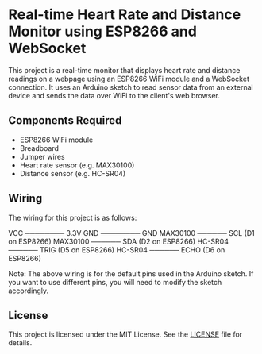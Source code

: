 # Real-time Heart Rate and Distance Monitor using ESP8266 and WebSocket

This project is a real-time monitor that displays heart rate and distance readings on a webpage using an ESP8266 WiFi module and a WebSocket connection. It uses an Arduino sketch to read sensor data from an external device and sends the data over WiFi to the client's web browser.

## Components Required

- ESP8266 WiFi module
- Breadboard
- Jumper wires
- Heart rate sensor (e.g. MAX30100)
- Distance sensor (e.g. HC-SR04)

## Wiring

The wiring for this project is as follows:

VCC ──────── 3.3V
GND ──────── GND
MAX30100 ────── SCL (D1 on ESP8266)
MAX30100 ────── SDA (D2 on ESP8266)
HC-SR04 ────── TRIG (D5 on ESP8266)
HC-SR04 ────── ECHO (D6 on ESP8266)


Note: The above wiring is for the default pins used in the Arduino sketch. If you want to use different pins, you will need to modify the sketch accordingly.

## License

This project is licensed under the MIT License. See the [LICENSE](LICENSE) file for details.
